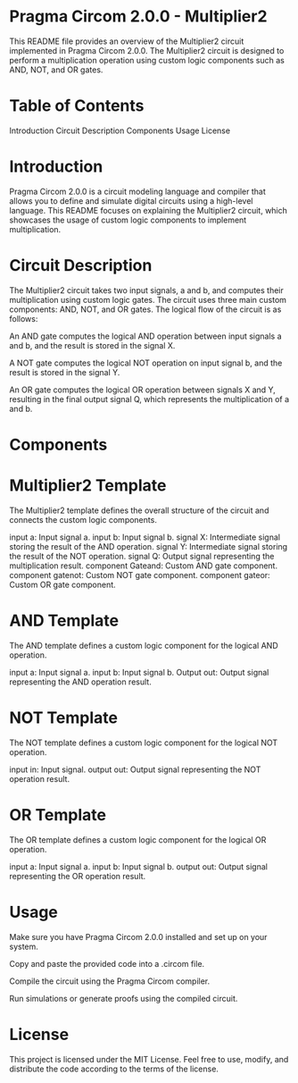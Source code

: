 # Pragma Circom 2.0.0 - Multiplier2
This README file provides an overview of the Multiplier2 circuit implemented in Pragma Circom 2.0.0. The Multiplier2 circuit is designed to perform a multiplication operation using custom logic components such as AND, NOT, and OR gates.

# Table of Contents
Introduction
Circuit Description
Components
Usage
License
# Introduction
Pragma Circom 2.0.0 is a circuit modeling language and compiler that allows you to define and simulate digital circuits using a high-level language. This README focuses on explaining the Multiplier2 circuit, which showcases the usage of custom logic components to implement multiplication.

# Circuit Description
The Multiplier2 circuit takes two input signals, a and b, and computes their multiplication using custom logic gates. The circuit uses three main custom components: AND, NOT, and OR gates. The logical flow of the circuit is as follows:

An AND gate computes the logical AND operation between input signals a and b, and the result is stored in the signal X.

A NOT gate computes the logical NOT operation on input signal b, and the result is stored in the signal Y.

An OR gate computes the logical OR operation between signals X and Y, resulting in the final output signal Q, which represents the multiplication of a and b.

# Components
#  Multiplier2 Template
The Multiplier2 template defines the overall structure of the circuit and connects the custom logic components.

input a: Input signal a.
input b: Input signal b.
signal X: Intermediate signal storing the result of the AND operation.
signal Y: Intermediate signal storing the result of the NOT operation.
signal Q: Output signal representing the multiplication result.
component Gateand: Custom AND gate component.
component gatenot: Custom NOT gate component.
component gateor: Custom OR gate component.
#  AND Template
The AND template defines a custom logic component for the logical AND operation.

input a: Input signal a.
input b: Input signal b.
Output out: Output signal representing the AND operation result.
#  NOT Template
The NOT template defines a custom logic component for the logical NOT operation.

input in: Input signal.
output out: Output signal representing the NOT operation result.
#  OR Template
The OR template defines a custom logic component for the logical OR operation.

input a: Input signal a.
input b: Input signal b.
output out: Output signal representing the OR operation result.
# Usage
Make sure you have Pragma Circom 2.0.0 installed and set up on your system.

Copy and paste the provided code into a .circom file.

Compile the circuit using the Pragma Circom compiler.

Run simulations or generate proofs using the compiled circuit.

# License
This project is licensed under the MIT License. Feel free to use, modify, and distribute the code according to the terms of the license.
